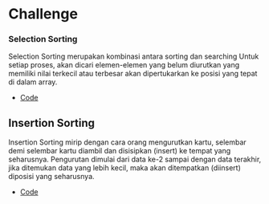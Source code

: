 # Challenge
### Selection Sorting
Selection Sorting merupakan kombinasi antara sorting dan searching Untuk setiap proses, akan dicari elemen-elemen yang belum diurutkan yang memiliki nilai terkecil atau terbesar akan dipertukarkan ke posisi yang tepat di dalam array.
* [Code](https://github.com/Leonnyndra/ASD/blob/main/Sorting/Challenge/Selection%20Sort.c)

## Insertion Sorting
Insertion Sorting mirip dengan cara orang mengurutkan kartu, selembar demi selembar kartu diambil dan disisipkan (insert) ke tempat yang seharusnya. Pengurutan dimulai dari data ke-2 sampai dengan data terakhir, jika ditemukan data yang lebih kecil, maka akan ditempatkan (diinsert) diposisi yang seharusnya.
* [Code](https://github.com/Leonnyndra/ASD/blob/main/Sorting/Challenge/Insertion%20Sort.c)